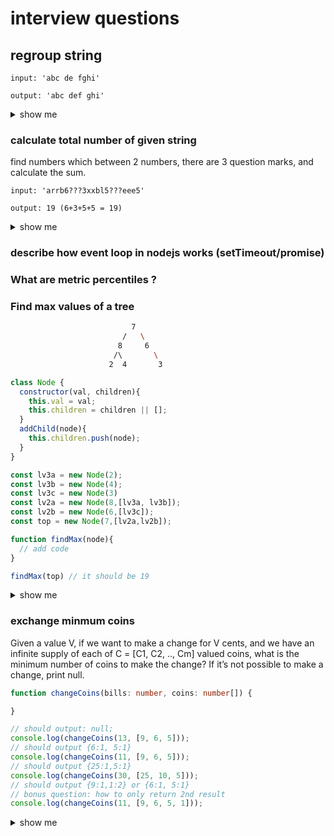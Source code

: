 # interview questions

## regroup string

```
input: 'abc de fghi'

output: 'abc def ghi'
```

<details><summary>show me</summary>


```js
function groupString(input, n=3){
  input = input.replace(/ /g,'');
  let lastIndex=n;
  let part = input.slice(0, lastIndex);
  const arr=[];
  while(part){
    arr.push(part);
    const prevIndex= lastIndex;
    lastIndex +=n;
    part = input.slice(prevIndex,lastIndex);
  }
  return arr.join(' ')
}

groupString('abc de fghi')
  
```


</details>

### calculate total number of given string

find numbers which between 2 numbers, there are 3 question marks, and calculate the sum.

```
input: 'arrb6???3xxbl5???eee5'

output: 19 (6+3+5+5 = 19)
```

<details><summary>show me</summary>

  
```js
function questionMarks(str) {
  console.log('str', str);
  const res = {
    total: 0,
    prevIdx: -1,
    prevNum: 0,
    isContinue: false,
  };
  str.replace(/([\d]{1,})/g, (num1, num2, idx) => {
    if (res.prevIdx === -1) {
      res.prevNum = +num1;
      res.prevIdx = idx;
      return;
    }
    const hasQ = str.slice(res.prevIdx, idx).includes('???');
    // console.log(num1, num2, hasQ, res);
    res.prevIdx = idx;
    if (hasQ) {
      if (res.isContinue) {
        res.total += Number(num1);
      } else {
        res.total += res.prevNum + Number(num1);
      }
      res.isContinue = true;
    } else {
      res.isContinue = false;
    }
    res.prevNum = +num1;
  });
  return res.total;
}
  
  // Log to console
console.log(questionMarks("arrb6???3xxbl5???eee5")); // 19
console.log(questionMarks("arrb6xx???4xxbl5???eee5")); // 20
console.log(questionMarks("arrb16xx???3???eee5")); // 24
```
</details>

### describe how event loop in nodejs works (setTimeout/promise)

### What are metric percentiles ?

### Find max values of a tree

```bash
                           7
                         /   \
                        8     6
                       /\       \
                      2  4       3 
```

```js
class Node {
  constructor(val, children){
    this.val = val;
    this.children = children || [];
  }
  addChild(node){
    this.children.push(node);
  }
}

const lv3a = new Node(2);
const lv3b = new Node(4);
const lv3c = new Node(3)
const lv2a = new Node(8,[lv3a, lv3b]);
const lv2b = new Node(6,[lv3c]);
const top = new Node(7,[lv2a,lv2b]);

function findMax(node){
  // add code
}

findMax(top) // it should be 19
```

<details><summary>show me</summary>
 
 ```js
 function findMax(node){
  const val = node.val;
  const children = node.children.map(findMax);
  if(children.length > 1){
    return val + Math.max.apply(Math, children);
  }
  return val + (children[0] || 0);
}
 ```

</details>

### exchange minmum coins

Given a value V, if we want to make a change for V cents, and we have an infinite supply of each of C = [C1, C2, .., Cm] valued coins, 
what is the minimum number of coins to make the change? If it’s not possible to make a change, print null.

```ts
function changeCoins(bills: number, coins: number[]) {

}

// should output: null;
console.log(changeCoins(13, [9, 6, 5]));
// should output {6:1, 5:1}
console.log(changeCoins(11, [9, 6, 5]));
// should output {25:1,5:1}
console.log(changeCoins(30, [25, 10, 5]));
// should output {9:1,1:2} or {6:1, 5:1}
// bonus question: how to only return 2nd result
console.log(changeCoins(11, [9, 6, 5, 1]));
```

<details><summary>show me</summary>
 
 ```ts
function doChangeCoins(bills: number, coins: number[], res: any = {}): any {
  if (coins.length === 0) {
    return null;
  }
  const coin = coins[0];
  const num = Math.floor(bills / coin);
  const restBills = bills - num * coin;
  if (num > 0) {
    res[coin] = num;
    // res.bills = restBills;
  }
  if (restBills <= 0) {
    return res;
  }
  return doChangeCoins(restBills, coins.slice(1), res);
}

function changeCoins(bills: number, coins: number[]) {
  const tmpCoins = coins.slice(0);
  tmpCoins.sort((a, b) => (a > b ? -1 : 1));
  for (let i = 0; i < tmpCoins.length; i++) {
    const resp = doChangeCoins(bills, tmpCoins.slice(i));
    if (resp) {
      return resp;
    }
  }
  return null;
}
 ```

</details>
